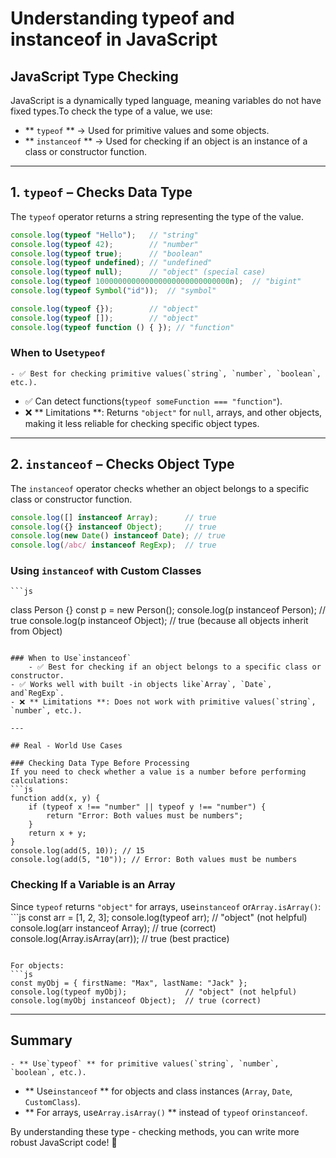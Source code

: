 # Understanding typeof and instanceof in JavaScript

## JavaScript Type Checking

JavaScript is a dynamically typed language, meaning variables do not have fixed types.To check the type of a value, we use:

- ** `typeof` ** → Used for primitive values and some objects.
- ** `instanceof` ** → Used for checking if an object is an instance of a class or constructor function.

---

## 1. `typeof` – Checks Data Type

The `typeof` operator returns a string representing the type of the value.

```js
console.log(typeof "Hello");   // "string"
console.log(typeof 42);        // "number"
console.log(typeof true);      // "boolean"
console.log(typeof undefined); // "undefined"
console.log(typeof null);      // "object" (special case)
console.log(typeof 100000000000000000000000000000n);  // "bigint"
console.log(typeof Symbol("id"));  // "symbol"

console.log(typeof {});        // "object"
console.log(typeof []);        // "object"
console.log(typeof function () { }); // "function"
```

### When to Use`typeof`
    - ✅ Best for checking primitive values(`string`, `number`, `boolean`, etc.).
- ✅ Can detect functions(`typeof someFunction === "function"`).
- ❌ ** Limitations **: Returns `"object"` for `null`, arrays, and other objects, making it less reliable for checking specific object types.

---

## 2. `instanceof` – Checks Object Type

The `instanceof` operator checks whether an object belongs to a specific class or constructor function.

```js
console.log([] instanceof Array);      // true
console.log({} instanceof Object);     // true
console.log(new Date() instanceof Date); // true
console.log(/abc/ instanceof RegExp);  // true
```

### Using `instanceof` with Custom Classes
    ```js
class Person {}
const p = new Person();
console.log(p instanceof Person); // true
console.log(p instanceof Object); // true (because all objects inherit from Object)
```

### When to Use`instanceof`
    - ✅ Best for checking if an object belongs to a specific class or constructor.
- ✅ Works well with built -in objects like`Array`, `Date`, and`RegExp`.
- ❌ ** Limitations **: Does not work with primitive values(`string`, `number`, etc.).

---

## Real - World Use Cases

### Checking Data Type Before Processing
If you need to check whether a value is a number before performing calculations:
```js
function add(x, y) {
    if (typeof x !== "number" || typeof y !== "number") {
        return "Error: Both values must be numbers";
    }
    return x + y;
}
console.log(add(5, 10)); // 15
console.log(add(5, "10")); // Error: Both values must be numbers
```

### Checking If a Variable is an Array
Since `typeof` returns `"object"` for arrays, use`instanceof` or`Array.isArray()`:
    ```js
const arr = [1, 2, 3];
console.log(typeof arr);          // "object" (not helpful)
console.log(arr instanceof Array); // true (correct)
console.log(Array.isArray(arr));  // true (best practice)
```

For objects:
```js
const myObj = { firstName: "Max", lastName: "Jack" };
console.log(typeof myObj);             // "object" (not helpful)
console.log(myObj instanceof Object);  // true (correct)
```

---

## Summary
    - ** Use`typeof` ** for primitive values(`string`, `number`, `boolean`, etc.).
- ** Use`instanceof` ** for objects and class instances (`Array`, `Date`, `CustomClass`).
- ** For arrays, use`Array.isArray()` ** instead of `typeof` or`instanceof`.

By understanding these type - checking methods, you can write more robust JavaScript code! 🚀

